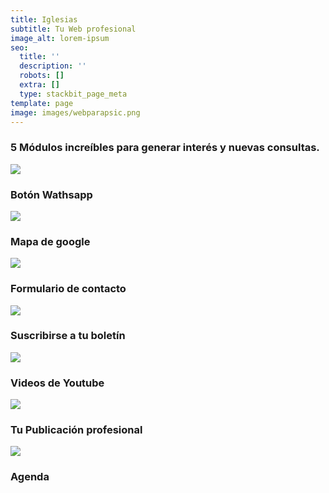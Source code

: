 ```yaml
---
title: Iglesias
subtitle: Tu Web profesional
image_alt: lorem-ipsum
seo:
  title: ''
  description: ''
  robots: []
  extra: []
  type: stackbit_page_meta
template: page
image: images/webparapsic.png
---
```

### 5 Módulos increíbles para generar interés y nuevas consultas.

![](images/alito-wasap-101864e1.png)

### Botón Wathsapp

![](images/alito-mapa.png)

### Mapa de google

![](images/alito-formu.png)

### Formulario de contacto

![](images/alito-boletin.png)

### Suscribirse a tu boletín

![](images/alito-yt.png)

### Videos de Youtube

![](images/alito-publi.png)

### Tu Publicación profesional

![](images/alito-agenda.png)

### Agenda

